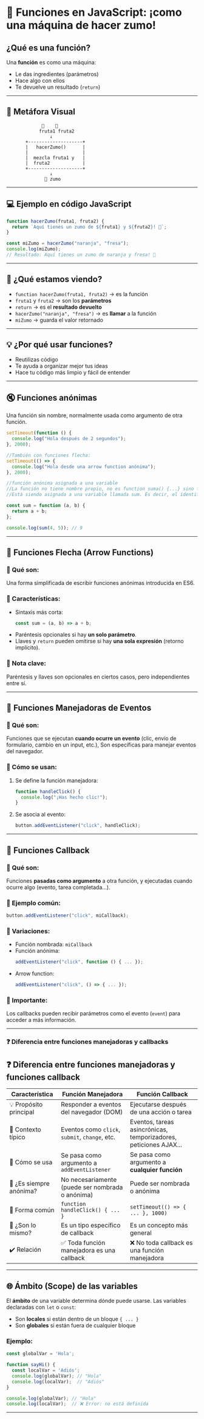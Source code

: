 
# 🧃 Funciones en JavaScript: ¡como una máquina de hacer zumo!

## ¿Qué es una función?

Una **función** es como una máquina:  
- Le das ingredientes (parámetros)  
- Hace algo con ellos  
- Te devuelve un resultado (`return`)

---

## 🔧 Metáfora Visual

```
             🍊    🍓
            fruta1 fruta2
                ↓
       +--------------------+
       |   hacerZumo()      |
       |                    |
       |  mezcla fruta1 y   |
       |  fruta2            |
       +--------------------+
                ↓
              🧃 zumo
```

---

## 💻 Ejemplo en código JavaScript

```js
function hacerZumo(fruta1, fruta2) {
  return `Aquí tienes un zumo de ${fruta1} y ${fruta2}! 🧃`;
}

const miZumo = hacerZumo("naranja", "fresa");
console.log(miZumo);
// Resultado: Aquí tienes un zumo de naranja y fresa! 🧃
```

---

## 🧩 ¿Qué estamos viendo?

- `function hacerZumo(fruta1, fruta2)` → es la función
- `fruta1` y `fruta2` → son los **parámetros**
- `return` → es el **resultado devuelto**
- `hacerZumo("naranja", "fresa")` → es **llamar** a la función
- `miZumo` → guarda el valor retornado

---

## 💡 ¿Por qué usar funciones?

- Reutilizas código
- Te ayuda a organizar mejor tus ideas
- Hace tu código más limpio y fácil de entender



---


## 🔇 Funciones anónimas

Una función sin nombre, normalmente usada como argumento de otra función.

```javascript
setTimeout(function () {
  console.log("Hola después de 2 segundos");
}, 2000);

//También con funciones flecha:
setTimeout(() => {
  console.log("Hola desde una arrow function anónima");
}, 2000);

//función anónima asignada a una variable
//La función no tiene nombre propio, no es function suma() {...} sino function (a, b) {...}.
//Está siendo asignada a una variable llamada sum. Es decir, el identificador lo tiene la variable, no la función en sí.

const sum = function (a, b) {
  return a + b;
};

console.log(sum(4, 5)); // 9
```




---
## 📁 **Funciones Flecha (Arrow Functions)**

### 🔹 Qué son:
Una forma simplificada de escribir funciones anónimas introducida en ES6.

### 🔹 Características:
- Sintaxis más corta:  
  ```js
  const sum = (a, b) => a + b;
  ```
- Paréntesis opcionales si hay **un solo parámetro**.
- Llaves y `return` pueden omitirse si hay **una sola expresión** (retorno implícito).

### 🔹 Nota clave:
Paréntesis y llaves son opcionales en ciertos casos, pero independientes entre sí.

---

## 📁 **Funciones Manejadoras de Eventos**

### 🔹 Qué son:
Funciones que se ejecutan **cuando ocurre un evento** (clic, envío de formulario, cambio en un input, etc.), Son específicas para manejar eventos del navegador.


### 🔹 Cómo se usan:
1. Se define la función manejadora:
   ```js
   function handleClick() {
     console.log("¡Has hecho clic!");
   }
   ```
2. Se asocia al evento:
   ```js
   button.addEventListener("click", handleClick);
   ```

---

## 📁 **Funciones Callback**

### 🔹 Qué son:
Funciones **pasadas como argumento** a otra función, y ejecutadas cuando ocurre algo (evento, tarea completada...).

### 🔹 Ejemplo común:
```js
button.addEventListener("click", miCallback);
```

### 🔹 Variaciones:
- Función nombrada: `miCallback`
- Función anónima:
  ```js
  addEventListener("click", function () { ... });
  ```
- Arrow function:
  ```js
  addEventListener("click", () => { ... });
  ```

### 🔹 Importante:
Los callbacks pueden recibir parámetros como el evento (`event`) para acceder a más información.

---

### ❓ Diferencia entre funciones manejadoras y callbacks
## ❓ Diferencia entre funciones manejadoras y funciones callback

| Característica                         | Función Manejadora                                              | Función Callback                                                   |
|----------------------------------------|------------------------------------------------------------------|---------------------------------------------------------------------|
| 💡 Propósito principal                  | Responder a eventos del navegador (DOM)                          | Ejecutarse después de una acción o tarea                           |
| 📍 Contexto típico                      | Eventos como `click`, `submit`, `change`, etc.                  | Eventos, tareas asincrónicas, temporizadores, peticiones AJAX...   |
| 🧠 Cómo se usa                          | Se pasa como argumento a `addEventListener`                     | Se pasa como argumento a **cualquier función**                      |
| 🔁 ¿Es siempre anónima?                 | No necesariamente (puede ser nombrada o anónima)                | Puede ser nombrada o anónima                                       |
| 🧱 Forma común                          | `function handleClick() { ... }`                                | `setTimeout(() => { ... }, 1000)`                                  |
| 🔄 ¿Son lo mismo?                       | Es un tipo específico de callback                               | Es un concepto más general                                         |
| ✔️ Relación                             | ✅ Toda función manejadora es una callback                       | ❌ No toda callback es una función manejadora                      |



---

## 🌐 Ámbito (Scope) de las variables

El **ámbito** de una variable determina dónde puede usarse. Las variables declaradas con `let` o `const`:

- Son **locales** si están dentro de un bloque `{ ... }`
- Son **globales** si están fuera de cualquier bloque

### Ejemplo:

```js
const globalVar = 'Hola';

function sayHi() {
  const localVar = 'Adiós';
  console.log(globalVar); // "Hola"
  console.log(localVar);  // "Adiós"
}

console.log(globalVar); // "Hola"
console.log(localVar);  // ❌ Error: no está definida
```
---

